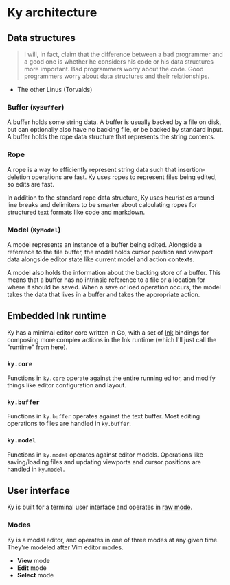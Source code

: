 # Ky architecture


## Data structures

>I will, in fact, claim that the difference between a bad programmer and a good one is whether he considers his code or his data structures more important. Bad programmers worry about the code. Good programmers worry about data structures and their relationships.

- The other Linus (Torvalds)

### Buffer (`KyBuffer`)

A buffer holds some string data. A buffer is usually backed by a file on disk, but can optionally also have no backing file, or be backed by standard input. A buffer holds the rope data structure that represents the string contents.

### Rope

A rope is a way to efficiently represent string data such that insertion-deletion operations are fast. Ky uses ropes to represent files being edited, so edits are fast.

In addition to the standard rope data structure, Ky uses heuristics around line breaks and delimiters to be smarter about calculating ropes for structured text formats like code and markdown.

### Model (`KyModel`)

A model represents an instance of a buffer being edited. Alongside a reference to the file buffer, the model holds cursor position and viewport data alongside editor state like current model and action contexts.

A model also holds the information about the backing store of a buffer. This means that a buffer has no intrinsic reference to a file or a location for where it should be saved. When a save or load operation occurs, the model takes the data that lives in a buffer and takes the appropriate action.


## Embedded Ink runtime

Ky has a minimal editor core written in Go, with a set of [Ink](https://github.com/thesephist/ink) bindings for composing more complex actions in the Ink runtime (which I'll just call the "runtime" from here).

### `ky.core`

Functions in `ky.core` operate against the entire running editor, and modify things like editor configuration and layout.

### `ky.buffer`

Functions in `ky.buffer` operates against the text buffer. Most editing operations to files are handled in `ky.buffer`.

### `ky.model`

Functions in `ky.model` operates against editor models. Operations like saving/loading files and updating viewports and cursor positions are handled in `ky.model`.


## User interface

Ky is built for a terminal user interface and operates in [raw mode](https://viewsourcecode.org/snaptoken/kilo/02.enteringRawMode.html).

### Modes

Ky is a modal editor, and operates in one of three modes at any given time. They're modeled after Vim editor modes.

- **View** mode
- **Edit** mode
- **Select** mode

